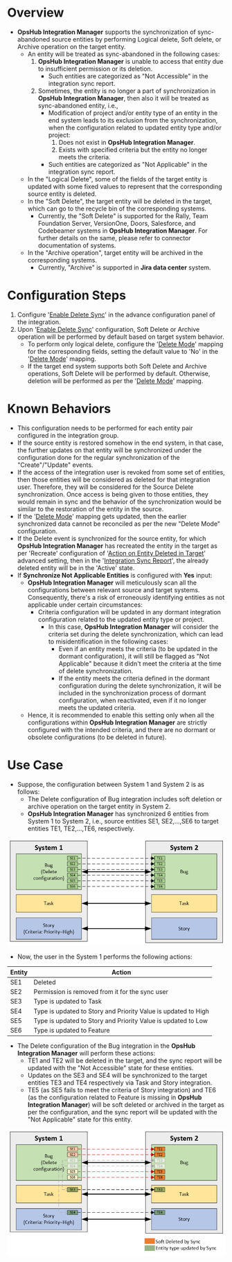 # Overview

- **OpsHub Integration Manager** supports the synchronization of sync-abandoned source entities by performing Logical delete, Soft delete, or Archive operation on the target entity.
  - An entity will be treated as sync-abandoned in the following cases:
    1. **OpsHub Integration Manager** is unable to access that entity due to insufficient permission or its deletion.
        - Such entities are categorized as "Not Accessible" in the integration sync report.
    2. Sometimes, the entity is no longer a part of synchronization in **OpsHub Integration Manager**, then also it will be treated as sync-abandoned entity, i.e.,
        - Modification of project and/or entity type of an entity in the end system leads to its exclusion from the synchronization, when the configuration related to updated entity type and/or project:
            1. Does not exist in **OpsHub Integration Manager**.
            2. Exists with specified criteria but the entity no longer meets the criteria.
        - Such entities are categorized as "Not Applicable" in the integration sync report.
  - In the "Logical Delete", some of the fields of the target entity is updated with some fixed values to represent that the corresponding source entity is deleted.
  - In the "Soft Delete", the target entity will be deleted in the target, which can go to the recycle bin of the corresponding systems.  
    - Currently, the "Soft Delete" is supported for the Rally, Team Foundation Server, VersionOne, Doors, Salesforce, and Codebeamer systems in **OpsHub Integration Manager**. For further details on the same, please refer to connector documentation of systems.
  - In the "Archive operation", target entity will be archived in the corresponding systems.  
    - Currently, "Archive" is supported in **Jira data center** system.

# Configuration Steps

1. Configure '[Enable Delete Sync](integration-configuration.md#enable-delete-sync)' in the advance configuration panel of the integration.
2. Upon '[Enable Delete Sync](integration-configuration.md#enable-delete-sync)' configuration, Soft Delete or Archive operation will be performed by default based on target system behavior.
    - To perform only logical delete, configure the '[Delete Mode](mapping-configuration.md#delete-mode)' mapping for the corresponding fields, setting the default value to 'No' in the '[Delete Mode](mapping-configuration.md#delete-mode)' mapping.
    - If the target end system supports both Soft Delete and Archive operations, Soft Delete will be performed by default. Otherwise, deletion will be performed as per the '[Delete Mode](mapping-configuration.md#delete-mode)' mapping.

# Known Behaviors

- This configuration needs to be performed for each entity pair configured in the integration group.
- If the source entity is restored somehow in the end system, in that case, the further updates on that entity will be synchronized under the configuration done for the regular synchronization of the "Create"/"Update" events.
- If the access of the integration user is revoked from some set of entities, then those entities will be considered as deleted for that integration user. Therefore, they will be considered for the Source Delete synchronization. Once access is being given to those entities, they would remain in sync and the behavior of the synchronization would be similar to the restoration of the entity in the source.
- If the '[Delete Mode](mapping-configuration.md#delete-mode)' mapping gets updated, then the earlier synchronized data cannot be reconciled as per the new "Delete Mode" configuration.
- If the Delete event is synchronized for the source entity, for which **OpsHub Integration Manager** has recreated the entity in the target as per 'Recreate' configuration of '[Action on Entity Deleted in Target](integration-configuration.md#action-on-entity-deleted-in-target)' advanced setting, then in the '[Integration Sync Report](../help-center/troubleshooting/integration-sync-report.md)', the already deleted entity will be in the 'Active' state.
- If **Synchronize Not Applicable Entities** is configured with **Yes** input:
  - **OpsHub Integration Manager** will meticulously scan all the configurations between relevant source and target systems. Consequently, there's a risk of erroneously identifying entities as not applicable under certain circumstances:
    - Criteria configuration will be updated in any dormant integration configuration related to the updated entity type or project.
        - In this case, **OpsHub Integration Manager** will consider the criteria set during the delete synchronization, which can lead to misidentification in the following cases:
            - Even if an entity meets the criteria (to be updated in the dormant configuration), it will still be flagged as "Not Applicable" because it didn't meet the criteria at the time of delete synchronization.
            - If the entity meets the criteria defined in the dormant configuration during the delete synchronization, it will be included in the synchronization process of dormant configuration, when reactivated, even if it no longer meets the updated criteria.
  - Hence, it is recommended to enable this setting only when all the configurations within **OpsHub Integration Manager** are strictly configured with the intended criteria, and there are no dormant or obsolete configurations (to be deleted in future).

# Use Case

- Suppose, the configuration between System 1 and System 2 is as follows:
  - The Delete configuration of Bug integration includes soft deletion or archive operation on the target entity in System 2.
  - **OpsHub Integration Manager** has synchronized 6 entities from System 1 to System 2, i.e., source entities SE1, SE2,...,SE6 to target entities TE1, TE2,...,TE6, respectively.

![BaseConfigs](../assets/BaseConfigs.png)

- Now, the user in the System 1 performs the following actions:

| **Entity** | **Action** |
|------------|------------|
| SE1        | Deleted    |
| SE2        | Permission is removed from it for the sync user |
| SE3        | Type is updated to Task |
| SE4        | Type is updated to Story and Priority Value is updated to High |
| SE5        | Type is updated to Story and Priority Value is updated to Low |
| SE6        | Type is updated to Feature |

- The Delete configuration of the Bug integration in the **OpsHub Integration Manager** will perform these actions:
  - TE1 and TE2 will be deleted in the target, and the sync report will be updated with the "Not Accessible" state for these entities.
  - Updates on the SE3 and SE4 will be synchronized to the target entities TE3 and TE4 respectively via Task and Story integration.
  - TE5 (as SE5 fails to meet the criteria of Story integration) and TE6 (as the configuration related to Feature is missing in **OpsHub Integration Manager**) will be soft deleted or archived in the target as per the configuration, and the sync report will be updated with the "Not Applicable" state for this entity.
    
![DeleteActions](../assets/DeleteActions.png)



